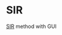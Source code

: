 # SIR
[SIR](https://www.maa.org/press/periodicals/loci/joma/the-sir-model-for-spread-of-disease-the-differential-equation-model) method with GUI
